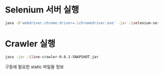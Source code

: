 # Selenium 서버 실행
```bash
java -D'webdriver.chrome.driver=.\chromedriver.exe' -jar .\selenium-server-standalone-3.141.59.jar -timeout 300 -browserTimeout 60 -port 44444
```
# Crawler 실행
```bash
java -jar .\line-crawler-0.0.1-SNAPSHOT.jar
```

구동에 필요한 static 파일들 정보
